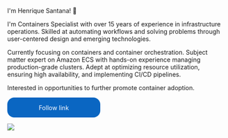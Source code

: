 I'm Henrique Santana! 👋

I'm Containers Specialist with over 15 years of experience in infrastructure operations. Skilled at automating workflows and solving problems through user-centered design and emerging technologies. 

Currently focusing on containers and container orchestration. Subject matter expert on Amazon ECS with hands-on experience managing production-grade clusters. Adept at optimizing resource utilization, ensuring high availability, and implementing CI/CD pipelines. 

Interested in opportunities to further promote container adoption.

<style>.libutton { display: flex; flex-direction: column; justify-content: center; padding: 7px; text-align: center; outline: none; text-decoration: none !important; color: #ffffff !important; width: 200px; height: 32px; border-radius: 16px; background-color: #0A66C2; font-family: "SF Pro Text", Helvetica, sans-serif; } </style>
<a class="libutton" href="http://www.linkedin.com/comm/mynetwork/discovery-see-all?usecase=PEOPLE_FOLLOWS&followMember=henriquessantana" target="_black">Follow link</a>

<a href="https://www.linkedin.com/in/henriquessantana/" target="_blank"><img src="https://img.shields.io/badge/-LinkedIn-%230077B5?style=for-the-badge&logo=linkedin&logoColor=white" target="_blank"></a> 

